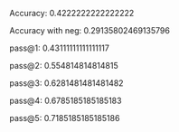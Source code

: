 Accuracy: 0.4222222222222222

Accuracy with neg: 0.29135802469135796

pass@1: 0.43111111111111117

pass@2: 0.554814814814815

pass@3: 0.6281481481481482

pass@4: 0.6785185185185183

pass@5: 0.7185185185185186
